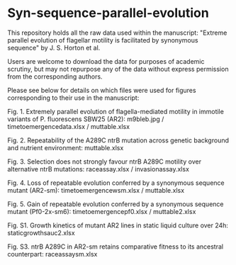 # Syn-sequence-parallel-evolution
This repository holds all the raw data used within the manuscript: "Extreme parallel evolution of flagellar motility is facilitated by synonymous sequence" by J. S. Horton et al.

Users are welcome to download the data for purposes of academic scrutiny, but may not repurpose any of the data without express permission from the corresponding authors.

Please see below for details on which files were used for figures corresponding to their use in the manuscript:

Fig. 1. Extremely parallel evolution of flagella-mediated motility in immotile variants of P. fluorescens SBW25 (AR2):
m9bleb.jpg / timetoemergencedata.xlsx / muttable.xlsx

Fig. 2. Repeatability of the A289C ntrB mutation across genetic background and nutrient environment: 
muttable.xlsx

Fig. 3. Selection does not strongly favour ntrB A289C motility over alternative ntrB mutations:
raceassay.xlsx / invasionassay.xlsx

Fig. 4. Loss of repeatable evolution conferred by a synonymous sequence mutant (AR2-sm):
timetoemergencewsm.xlsx / muttable.xlsx

Fig. 5. Gain of repeatable evolution conferred by a synonymous sequence mutant (Pf0-2x-sm6):
timetoemergencepf0.xlsx / muttable2.xlsx

Fig. S1. Growth kinetics of mutant AR2 lines in static liquid culture over 24h:
staticgrowthsauc2.xlsx 

Fig. S3. ntrB A289C in AR2-sm retains comparative fitness to its ancestral counterpart:
raceassaysm.xlsx
